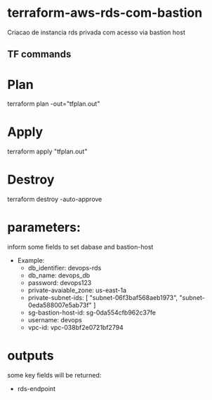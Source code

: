 # terraform-aws-rds-com-bastion
Criacao de instancia rds privada com acesso via bastion host

## TF commands

# Plan
terraform plan -out="tfplan.out"
# Apply
terraform apply "tfplan.out"
# Destroy
terraform destroy -auto-approve
# parameters:

inform some fields to set dabase and bastion-host

- Example:
   - db_identifier: devops-rds
   - db_name: devops_db
   - password: devops123
   - private-avaiable_zone: us-east-1a
   - private-subnet-ids: [ "subnet-06f3baf568aeb1973",  "subnet-0eda588007e5ab73f" ]
   - sg-bastion-host-id: sg-0da554cfb962c37fe
   - username: devops
   - vpc-id: vpc-038bf2e0721bf2794

# outputs

some key fields will be returned:

- rds-endpoint